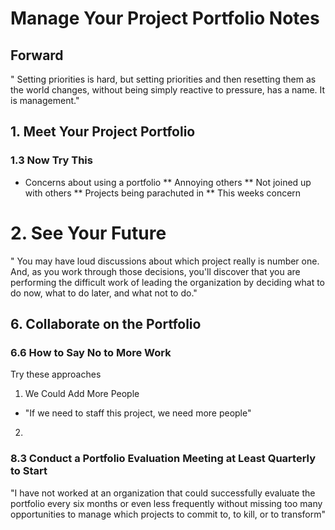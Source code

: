 # Manage Your Project Portfolio Notes

## Forward

" Setting priorities is hard, but setting priorities and then resetting them
as the world changes, without being simply reactive to pressure, has a name.
It is management."

## 1. Meet Your Project Portfolio

### 1.3 Now Try This

* Concerns about using a portfolio
** Annoying others
** Not joined up with others
** Projects being parachuted in
** This weeks concern

# 2. See Your Future

" You may have loud discussions about which project really is number one.
And, as you work through those decisions, you'll discover that you are
performing the difficult work of leading the organization by deciding what to
do now, what to do later, and what not to do."

## 6. Collaborate on the Portfolio

### 6.6 How to Say No to More Work

Try these approaches

1. We Could Add More People

* "If we need to staff this project, we need more people"

2. 

### 8.3 Conduct a Portfolio Evaluation Meeting at Least Quarterly to Start

"I have not worked at an organization that could successfully evaluate the
portfolio every six months or even less frequently without missing too many
opportunities to manage which projects to commit to, to kill, or to transform"


